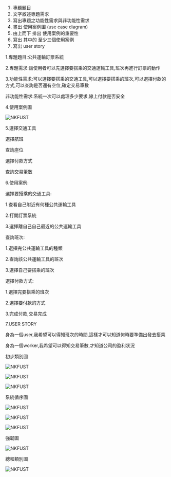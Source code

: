 1. 專題題目
2. 文字敘述專題需求
3. 寫出專題之功能性需求與非功能性需求
4. 畫出 使用案例圖 (use case diagram)
5. 由上而下 排出 使用案例的重要性
6. 寫出 其中的 至少三個使用案例
7. 寫出 user story 

1.專題題目:公共運輸訂票系統

2.專題需求:讓使用者可以先選擇要搭乘的交通運輸工具,班次再進行訂票的動作

3.功能性需求:可以選擇要搭乘的交通工具,可以選擇要搭乘的班次,可以選擇付款的方式,可以查詢是否還有空位,確定交易筆數

非功能性需求:系統一次可以處理多少要求,線上付款是否安全

4.使用案例圖

![NKFUST](usercase.PNG "第一科大")



5.選擇交通工具
  
  選擇航班
  
  查詢座位
  
  選擇付款方式
  
  查詢交易筆數


6.使用案例:

選擇要搭乘的交通工具:

1.查看自己附近有何種公共運輸工具

2.打開訂票系統

3.選擇離自己自己最近的公共運輸工具

查詢班次:

1.選擇完公共運輸工具的種類

2.查詢該公共運輸工具的班次

3.選擇自己要搭乘的班次

選擇付款方式:

1.選擇完要搭乘的班次

2.選擇要付款的方式

3.完成付款,交易完成
   
        
 
 7.USER STORY
 
 身為一個user,我希望可以得知班次的時間,這樣才可以知道何時要準備出發去搭乘
 
 身為一個worker,我希望可以得知交易筆數,才知道公司的盈利狀況

初步類別圖

![NKFUST](dia1.PNG "第一科大")

![NKFUST](dia2.PNG "第一科大")

![NKFUST](dia3.PNG "第一科大")

系統循序圖

![NKFUST](7.PNG "第一科大")

![NKFUST](8.PNG "第一科大")

![NKFUST](9.PNG "第一科大")

強韌圖

![NKFUST](s1.PNG "第一科大")


總和類別圖

![NKFUST](d1.PNG "第一科大")






